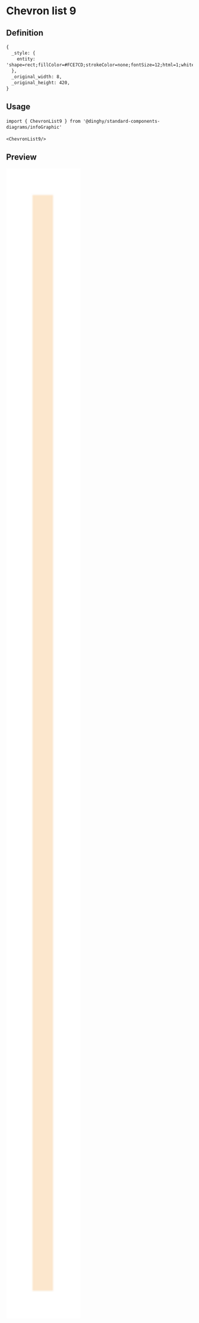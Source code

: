 # Chevron list 9

## Definition

```
{
  _style: { 
    entity: 'shape=rect;fillColor=#FCE7CD;strokeColor=none;fontSize=12;html=1;whiteSpace=wrap;align=left;verticalAlign=top;spacing=5;rounded=0;',
  },
  _original_width: 8,
  _original_height: 420,
}
```

## Usage

```
import { ChevronList9 } from '@dinghy/standard-components-diagrams/infoGraphic'

<ChevronList9/>
```

## Preview

<img src="./chevron-list-9.png" width="200"/>
